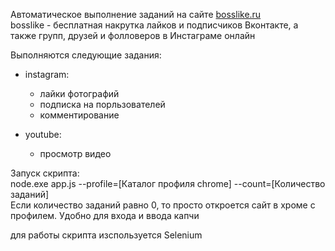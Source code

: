 Автоматическое выполнение заданий на сайте [bosslike.ru](https://bosslike.ru)  
bosslike  - бесплатная накрутка лайков и подписчиков Вконтакте, а также групп, друзей и фолловеров в Инстаграме онлайн  

Выполняются следующие задания:  
* instagram:  
  * лайки фотографий
  * подписка на порльзователей
  * комментирование


* youtube:  
  * просмотр видео


Запуск скрипта:  
node.exe app.js --profile=[Каталог профиля chrome] --count=[Количество заданий]  
Если количество заданий равно 0, то просто откроется сайт в хроме с профилем. Удобно для входа и ввода капчи

для работы скрипта изспользуется Selenium